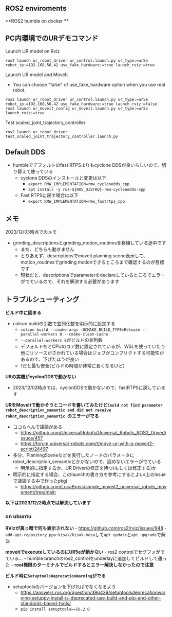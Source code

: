 ## ROS2 enviroments
**ROS2 humble on docker
**
## PC内環境でのURデモコマンド
Launch UR model on Rviz
```
ros2 launch ur_robot_driver ur_control.launch.py ur_type:=ur5e robot_ip:=192.168.56.42 use_fake_hardware:=true launch_rviz:=true
```
Launch UR model and MoveIt
- You can choose "false" of  use_fake_hardware option when you use real robot.
```
ros2 launch ur_robot_driver ur_control.launch.py ur_type:=ur5e robot_ip:=192.168.56.42 use_fake_hardware:=true launch_rviz:=false
ros2 launch ur_moveit_config ur_moveit.launch.py ur_type:=ur5e launch_rviz:=true
```

Test scaled_joint_trajectory_controller
```
ros2 launch ur_robot_driver test_scaled_joint_trajectory_controller.launch.py
```
## Default DDS
- humbleでデフォルトのfast RTPSよりもcyclone DDSが良いらしいので、切り替えて使っている
  - cyclone DDSのインストールと変更は以下
    - `export RMW_IMPLEMENTATION=rmw_cyclonedds_cpp`
    - `apt install -y ros-${ROS_DISTRO}-rmw-cyclonedds-cpp`
  - Fast RTPSに戻す場合は以下
    - `export RMW_IMPLEMENTATION=rmw_fastrtps_cpp`

## メモ
2023/12/03時点でのメモ
- grinding_descriptionsとgrinding_motion_routinesを移植している途中です
  - まだ、どちらも動きません
  - とりあえず、descriptionsでmoveti planning scene表示して、motion_routinesでgrinding motionできるところまで確認するのが目標です
  - 現状だと、descriptionsでparameterをdeclareしているところでエラーがでているので、それを解決する必要があります

## トラブルシューティング
**ビルド中に固まる**
- colcon buildの引数で並列化数を明示的に設定する
  - `colcon build --cmake-args -DCMAKE_BUILD_TYPE=Release --parallel-workers 8 --cmake-clean-cache`
  - `--parallel-workers 8`がビルドの並列数
  - デフォルトだとCPUのコア数に設定されているが、WSLを使っていたり他にリソースがさかれている場合はジョブがコンフリクトする可能性があるので、下げたほうが良い
  - 1だと最も安全(ビルドの時間が非常に長くなるけど)

**URの実機がcyclonDDSで動かない**
  - 2023/12/02時点では、cyclonDDSで動かないので、fastRTPSに戻しています

**URをMoveItで動かそうとコードを書いてみたけど`Could not find parameter robot_description_semantic and did not receive robot_description_semantic `のエラーがでる**
- ココらへんで議論がある
  - https://github.com/UniversalRobots/Universal_Robots_ROS2_Driver/issues/457
  - https://forum.universal-robots.com/t/move-ur-with-a-moveit2-script/24497
- 多分、PlanningSceneなどを実行したノードのパラメータにrobot_description_semanticとかがないので、読めないエラーがでている
  - 明示的に指定するか、UR Driverの修正を待つ(もしくは修正する)か
- 明示的に指定する場合、このlaunchの書き方を参考にするとよい(上のissueで議論する中で作ったpkg)
  - https://github.com/LucaBross/simple_moveit2_universal_robots_movement/tree/main

**以下は2023/12/2時点では解決しています**
### on ubuntu
**RVizが真っ暗で何も表示されない**
    - https://github.com/ros2/rviz/issues/948
    - `add-apt-repository ppa:kisak/kisak-mesa`して`apt update`と`apt upgrade`で解決

**moveitでexecuteしているのにUR5eが動かない**
    - ros2 controlでセグフォがでている...
    - humble branchのros2_controlをunderlayに追加してビルドして通った
    - **root権限のターミナルでビルドするとエラー解決しなかったので注意**

**ビルド時に`SetuptoolsDeprecationWarning`がでる**
- setuptoolsのバージョンを下げればでなくなるよう
  - https://answers.ros.org/question/396439/setuptoolsdeprecationwarning-setuppy-install-is-deprecated-use-build-and-pip-and-other-standards-based-tools/
  - `pip install setuptools==58.2.0`

